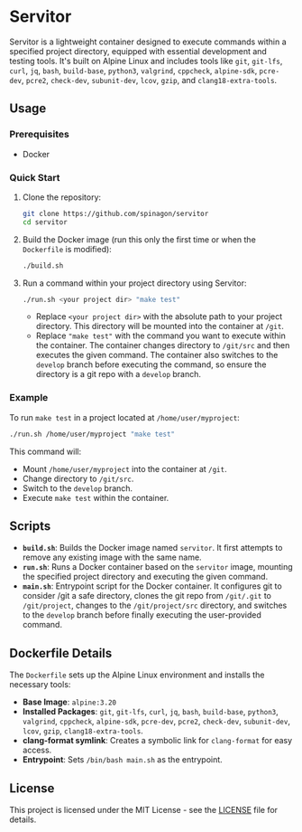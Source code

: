 # Servitor

Servitor is a lightweight container designed to execute commands within a specified project directory, equipped with essential development and testing tools. It's built on Alpine Linux and includes tools like `git`, `git-lfs`, `curl`, `jq`, `bash`, `build-base`, `python3`, `valgrind`, `cppcheck`, `alpine-sdk`, `pcre-dev`, `pcre2`, `check-dev`, `subunit-dev`, `lcov`, `gzip`, and `clang18-extra-tools`.

## Usage

### Prerequisites

*   Docker

### Quick Start

1.  Clone the repository:

    ```bash
    git clone https://github.com/spinagon/servitor
    cd servitor
    ```

2.  Build the Docker image (run this only the first time or when the `Dockerfile` is modified):

    ```bash
    ./build.sh
    ```

3.  Run a command within your project directory using Servitor:

    ```bash
    ./run.sh <your project dir> "make test"
    ```

    *   Replace `<your project dir>` with the absolute path to your project directory.  This directory will be mounted into the container at `/git`.
    *   Replace `"make test"` with the command you want to execute within the container. The container changes directory to `/git/src` and then executes the given command. The container also switches to the `develop` branch before executing the command, so ensure the directory is a git repo with a `develop` branch.

### Example

To run `make test` in a project located at `/home/user/myproject`:

```bash
./run.sh /home/user/myproject "make test"
```

This command will:

*   Mount `/home/user/myproject` into the container at `/git`.
*   Change directory to `/git/src`.
*   Switch to the `develop` branch.
*   Execute `make test` within the container.

## Scripts

*   **`build.sh`**: Builds the Docker image named `servitor`.  It first attempts to remove any existing image with the same name.
*   **`run.sh`**: Runs a Docker container based on the `servitor` image, mounting the specified project directory and executing the given command.
*   **`main.sh`**: Entrypoint script for the Docker container. It configures git to consider /git a safe directory, clones the git repo from `/git/.git` to `/git/project`, changes to the `/git/project/src` directory, and switches to the `develop` branch before finally executing the user-provided command.

## Dockerfile Details

The `Dockerfile` sets up the Alpine Linux environment and installs the necessary tools:

*   **Base Image**: `alpine:3.20`
*   **Installed Packages**: `git`, `git-lfs`, `curl`, `jq`, `bash`, `build-base`, `python3`, `valgrind`, `cppcheck`, `alpine-sdk`, `pcre-dev`, `pcre2`, `check-dev`, `subunit-dev`, `lcov`, `gzip`, `clang18-extra-tools`.
*   **clang-format symlink**: Creates a symbolic link for `clang-format` for easy access.
*   **Entrypoint**: Sets `/bin/bash main.sh` as the entrypoint.

## License

This project is licensed under the MIT License - see the [LICENSE](LICENSE) file for details.
